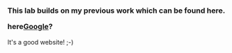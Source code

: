 
### This lab builds on my previous work which can be found here.<p>here<a href="http://www.google.com">Google</a>?<br />
It's a good website! ;-)</p>

